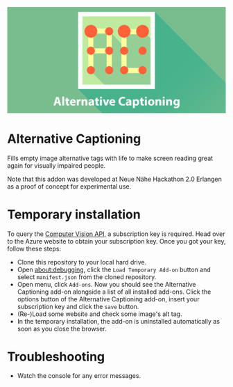 ![Banner](https://raw.githubusercontent.com/btlorch/alternative-captioning-firefox-addon/master/banner.png)

# Alternative Captioning
Fills empty image alternative tags with life to make screen reading great again for visually impaired people.

Note that this addon was developed at Neue Nähe Hackathon 2.0 Erlangen as a proof of concept for experimental use.
# Temporary installation
To query the [Computer Vision API](https://azure.microsoft.com/en-us/services/cognitive-services/computer-vision/), a subscription key is required. Head over to the Azure website to obtain your subscription key. Once you got your key, follow these steps:
* Clone this repository to your local hard drive.
* Open <about:debugging>, click the `Load Temporary Add-on` button and select `manifest.json` from the cloned repository.
* Open menu, click `Add-ons`. Now you should see the Alternative Captioning add-on alongside a list of all installed add-ons. Click the options button of the Alternative Captioning add-on, insert your subscription key and click the `save` button.
* (Re-)Load some website and check some image's alt tag.
* In the temporary installation, the add-on is uninstalled automatically as soon as you close the browser.

# Troubleshooting
* Watch the console for any error messages.